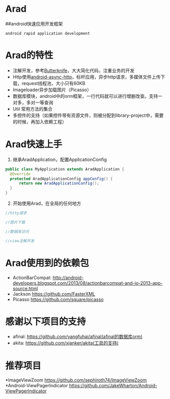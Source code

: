 Arad
====
##android快速应用开发框架

`android rapid application development`

Arad的特性
=========
* 注解开发，参考[Butterknife](https://github.com/JakeWharton/butterknife)，大大简化代码，注重业务的开发
* Http使用[android-async-http](https://github.com/loopj/android-async-http)，标杆应用，异步http请求，多媒体文件上传下载，request线程池，大小只有60KB
* Imageloader异步加载图片（Picasso）
* 数据库模块，android中的orm框架，一行代码就可以进行增删改查。支持一对多，多对一等查询
* Util 常用方法的集合
* 多控件的支持（如果控件带有资源文件，则被分配到library-project中，需要的时候，再加入依赖工程）

Arad快速上手
===========
  1. 继承AradApplication，配置ApplicationConfig
  ```java
  public class MyApplication extends AradApplication {
    @Override
    protected AradApplicationConfig appConfig() {
        return new AradApplicationConfig();
    }
  }
  ```
  2. 开始使用Arad，在全局的任何地方
  ```java
  //http请求

  //图片下载

  //数据库访问

  //view注解开发

  ```

Arad使用到的依赖包
===========
* ActionBarCompat: http://android-developers.blogspot.com/2013/08/actionbarcompat-and-io-2013-app-source.html
* Jackson https://github.com/FasterXML
* Picasso https://github.com/square/picasso

感谢以下项目的支持
==================
* afinal: https://github.com/yangfuhai/afinal(afinal的数据库orm)
* akita: https://github.com/xjanker/akita(工具的支持)


推荐项目
===================
*ImageViewZoom https://github.com/sephiroth74/ImageViewZoom
*Android-ViewPagerIndicator https://github.com/JakeWharton/Android-ViewPagerIndicator
